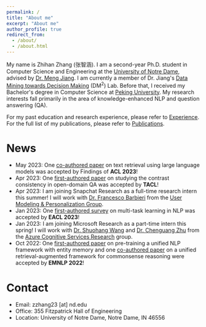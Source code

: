 ```yaml
---
permalink: /
title: "About me"
excerpt: "About me"
author_profile: true
redirect_from: 
  - /about/
  - /about.html
---
```


My name is Zhihan Zhang (张智涵). I am a second-year Ph.D. student in Computer Science and Engineering at the [University of Notre Dame](https://www.nd.edu/), advised by [Dr. Meng Jiang](http://www.meng-jiang.com/). I am currently a member of Dr. Jiang's [Data Mining towards Decision Making](http://www.meng-jiang.com/lab.html) (DM<sup>2</sup>) Lab. Before that, I received my Bachelor's degree in Computer Science at [Peking University](https://www.pku.edu.cn/).
My research interests fall primarily in the area of knowledge-enhanced NLP and question answering (QA).

For my past education and research experience, please refer to [Experience](http://ytyz1307zzh.github.io/experience). For the full list of my publications, please refer to [Publications](http://ytyz1307zzh.github.io/publications).

News
======
- May 2023: One [co-authored paper](https://arxiv.org/abs/2305.09612) on text retrieval using large language models was accepted by Findings of **ACL 2023**!
- Apr 2023: One [first-authored paper](https://arxiv.org/abs/2305.14441) on studying the contrast consistency in open-domain QA was accepted by **TACL**!
- Apr 2023: I am joining Snapchat Research as a full-time research intern this summer! I will work with [Dr. Francesco Barbieri](https://fvancesco.github.io/) from the [User Modeling & Personalization Group](https://research.snap.com/team/category/user-modeling-and-personalization.html).
- Jan 2023: One [first-authored survey](https://arxiv.org/abs/2204.03508) on multi-task learning in NLP was accepted by **EACL 2023**!
- Jan 2023: I am joining Microsoft Research as a part-time intern this spring! I will work with [Dr. Shuohang Wang](https://sites.google.com/site/shuohangsite/) and [Dr. Chenguang Zhu](https://www.microsoft.com/en-us/research/people/chezhu/) from the [Azure Cognitive Services Research](https://www.microsoft.com/en-us/research/group/cognitive-services-research/) group.
- Oct 2022: One [first-authored paper](https://arxiv.org/abs/2210.03273) on pre-training a unified NLP framework with entity memory and one [co-authored paper](https://arxiv.org/abs/2210.12887) on a unified retrieval-augmented framework for commonsense reasoning were accepted by **EMNLP 2022**!

Contact
======
- Email: zzhang23 [at] nd.edu
- Office: 355 Fitzpatrick Hall of Engineering
- Location: University of Notre Dame, Notre Dame, IN 46556
